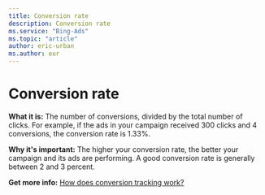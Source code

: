 ```yaml
---
title: Conversion rate
description: Conversion rate
ms.service: "Bing-Ads"
ms.topic: "article"
author: eric-urban
ms.author: eur
---
```


# Conversion rate

**What it is:**        The number of conversions, divided by the total number of clicks. For example, if the ads in your campaign received 300 clicks and 4 conversions, the conversion rate is 1.33%.

**Why it's important:**        The higher your conversion rate, the better your campaign and its ads are performing. A good conversion rate is generally between 2 and 3 percent.

**Get more info:**     [How does conversion tracking work?](../hlp_BA_CONC_UETv2HowCTWorks.md)


